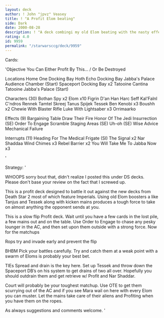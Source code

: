 ```yaml
---
layout: deck
author: ! John "jpvz" Veasey
title: ! "A Profit Elom beating"
side: Dark
date: 2000-08-28
description: ! "A deck combingi my old Elom beating with the nasty effects of Profit and help from the docking bay of Endor and D2 to get around"
rating: 4.0
id: 9959
permalink: "/starwarsccg/deck/9959"
---
```

Cards: 

'Objective
You Can Either Profit By This... / Or Be Destroyed

Locations
Home One Docking Bay
Hoth Echo Docking Bay
Jabba's Palace Audience Chamber (Start)
Spaceport Docking Bay x2
Tatooine Cantina
Tatooine Jabba's Palace (Start)

Characters (30)
Bothan Spy  x2
Elom  x10
Figrin D'an
Han
Harc Seff
Kal'Falnl C'ndros
Rennek
Tamtel Skreej
Tanus Spijek
Tessek
Ben Kenobi  x3
Boushh	x2
Chewie With Blaster Rifle
Luke With Lightsaber  x3
Orrimaarko

Effects (9)
Bargaining Table
Draw Their Fire
Honor Of The Jedi
Insurrection (SE)
Order To Engage
Scramble
Staging Areas (SE)
Uh-oh (SE)
Wise Advice
Mechanical Failure

Interrupts (11)
Heading For The Medical Frigate (SI)
The Signal  x2
Nar Shaddaa Wind Chimes  x3
Rebel Barrier  x2
You Will Take Me To Jabba Now  x3

'

Strategy: '

WHOOPS sorry bout that, didn't realize I posted this under DS decks. Please don't base your review on the fact that I screwed up.


This is a profit deck designed to battle it out against the new decks from Death Star 2 most of which feature Imperials. Using old Elom boosters a like Tanjus and Tessek along with kicken mains produces a tough force to take on almost anything the opponent sends at you.

This is a slow flip Profit deck. Wait until you have a few cards in the lost pile, a few mains out and on the table. Use Order to Engage to chase any pesky lounger in the AC, and then set upon them outside with a strong force. Now for the matchups

 Rops try and invade early and prevent the flip

BHBM Pick your battles carefully. Try and catch them at a weak point with a swarm of Eloms is probably your best bet.

TIEs Spread and drain is the key here. Set up Tessek and throw down the Spaceport DB’s on his system to get drains of two all over. Hopefully you should outdrain them and get retrieve w/ Profit and Nar Shaddar.

Court will probably be your toughest matchup. Use OTE to get them scurrying out of the AC and if you see Mara wail on here with every Elom you can muster. Let the mains take care of their aliens and Profiting when you have them on the ropes.

As always suggestions and comments welcome.
'
